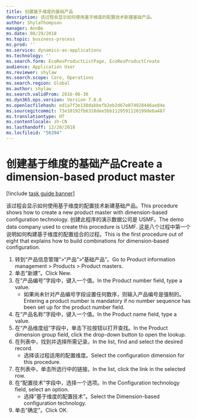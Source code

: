 ```yaml
---
title: 创建基于维度的基础产品
description: 该过程会显示如何使用基于维度的配置技术新建基础产品。
author: ShylaThompson
manager: AnnBe
ms.date: 08/29/2018
ms.topic: business-process
ms.prod: ''
ms.service: dynamics-ax-applications
ms.technology: ''
ms.search.form: EcoResProductListPage, EcoResProductCreate
audience: Application User
ms.reviewer: shylaw
ms.search.scope: Core, Operations
ms.search.region: Global
ms.author: shylaw
ms.search.validFrom: 2016-06-30
ms.dyn365.ops.version: Version 7.0.0
ms.openlocfilehash: ed1a7f3e138dabbefb2eb2d67e074928446ae84e
ms.sourcegitcommit: 73e10192fb6318dee5bb1129591120199de6a487
ms.translationtype: HT
ms.contentlocale: zh-CN
ms.lasthandoff: 12/20/2018
ms.locfileid: "56394"
---
```

# <a name="create-a-dimension-based-product-master"></a><span data-ttu-id="32b83-103">创建基于维度的基础产品</span><span class="sxs-lookup"><span data-stu-id="32b83-103">Create a dimension-based product master</span></span>

[!include [task guide banner](../../includes/task-guide-banner.md)]

<span data-ttu-id="32b83-104">该过程会显示如何使用基于维度的配置技术新建基础产品。</span><span class="sxs-lookup"><span data-stu-id="32b83-104">This procedure shows how to create a new product master with dimension-based configuration technology.</span></span> <span data-ttu-id="32b83-105">创建此程序的演示数据公司是 USMF。</span><span class="sxs-lookup"><span data-stu-id="32b83-105">The demo data company used to create this procedure is USMF.</span></span> <span data-ttu-id="32b83-106">这是八个过程中第一个说明如何构建基于维度的配置组合的过程。</span><span class="sxs-lookup"><span data-stu-id="32b83-106">This is the first procedure out of eight that explains how to build combinations for dimension-based configuration.</span></span>

1. <span data-ttu-id="32b83-107">转到“产品信息管理”>“产品”>“基础产品”。</span><span class="sxs-lookup"><span data-stu-id="32b83-107">Go to Product information management > Products > Product masters.</span></span>
2. <span data-ttu-id="32b83-108">单击“新建”。</span><span class="sxs-lookup"><span data-stu-id="32b83-108">Click New.</span></span>
3. <span data-ttu-id="32b83-109">在“产品编号”字段中，键入一个值。</span><span class="sxs-lookup"><span data-stu-id="32b83-109">In the Product number field, type a value.</span></span>
    * <span data-ttu-id="32b83-110">如果尚未针对产品编号字段设置任何数序，则输入产品编号是强制的。</span><span class="sxs-lookup"><span data-stu-id="32b83-110">Entering a product number is mandatory if no number sequence has been set up for the product number field.</span></span>  
4. <span data-ttu-id="32b83-111">在“产品名称”字段中，键入一个值。</span><span class="sxs-lookup"><span data-stu-id="32b83-111">In the Product name field, type a value.</span></span>
5. <span data-ttu-id="32b83-112">在“产品维度组”字段中，单击下拉按钮以打开查找。</span><span class="sxs-lookup"><span data-stu-id="32b83-112">In the Product dimension group field, click the drop-down button to open the lookup.</span></span>
6. <span data-ttu-id="32b83-113">在列表中，找到并选择所需记录。</span><span class="sxs-lookup"><span data-stu-id="32b83-113">In the list, find and select the desired record.</span></span>
    * <span data-ttu-id="32b83-114">选择该过程适用的配置维度。</span><span class="sxs-lookup"><span data-stu-id="32b83-114">Select the configuration dimension for this procedure.</span></span>  
7. <span data-ttu-id="32b83-115">在列表中，单击所选行中的链接。</span><span class="sxs-lookup"><span data-stu-id="32b83-115">In the list, click the link in the selected row.</span></span>
8. <span data-ttu-id="32b83-116">在“配置技术”字段中，选择一个选项。</span><span class="sxs-lookup"><span data-stu-id="32b83-116">In the Configuration technology field, select an option.</span></span>
    * <span data-ttu-id="32b83-117">选择“基于维度的配置技术”。</span><span class="sxs-lookup"><span data-stu-id="32b83-117">Select the Dimension-based configuration technology.</span></span>  
9. <span data-ttu-id="32b83-118">单击“确定”。</span><span class="sxs-lookup"><span data-stu-id="32b83-118">Click OK.</span></span>

